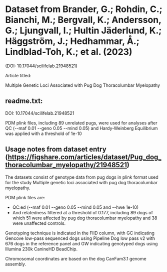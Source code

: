# Dataset from Brander, G.; Rohdin, C.; Bianchi, M.; Bergvall, K.; Andersson, G.; Ljungvall, I.; Hultin Jäderlund, K.; Häggström, J.; Hedhammar, Å.; Lindblad-Toh, K.; et al. (2023)
(DOI: 10.17044/scilifelab.21948521)


Article titled:

Multiple Genetic Loci Associated with Pug Dog Thoracolumbar Myelopathy

## readme.txt: 

DOI: 10.17044/scilifelab.21948521


PDM plink files, including 89 unrelated pugs, were used for analyses after QC (--maf 0.01 --geno 0.05 --mind 0.05) and Hardy-Weinberg Equilibrium was applied with a threshold of 1e-10

## Usage notes from dataset entry (https://figshare.com/articles/dataset/Pug_dog_thoracolumbar_myelopathy/21948521)
The datasets consist of genotype data from pug dogs in plink format used for the study Multiple genetic loci associated with pug dog thoracolumbar myelopathy.



PDM plink files are:
*   QC:ed (--maf 0.01 --geno 0.05 --mind 0.05 and --hwe 1e-10) 
*   And relatedness filtered at a threshold of 0.177, including 89 dogs of which 51 were affected by pug dog thoracolumbar myelopathy and 38 were unaffected controls.



Genotyping technique is indicated in the FIID column, with GC indicating Gencove low-pass sequenced dogs using Pipeline Dog low pass v2 with 676 dogs in the reference panel and GW indicating genotyped dogs using Illumina 230k CanineHD BeadChip.


Chromosomal coordinates are based on the dog CanFam3.1 genome assembly.




